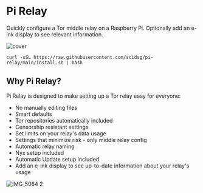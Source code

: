 # Pi Relay

 Quickly configure a Tor middle relay on a Raspberry Pi. Optionally add an e-ink display to see relevant information.
 
![cover](https://github.com/scidsg/pi-relay/assets/28545431/4e216690-e2c1-402c-9198-9f1dd04d8ab5)

 ```
 curl -sSL https://raw.githubusercontent.com/scidsg/pi-relay/main/install.sh | bash
 ```

## Why Pi Relay?

Pi Relay is designed to make setting up a Tor relay easy for everyone:

* No manually editing files
* Smart defaults
* Tor repositories automatically included
* Censorship resistant settings
* Set limits on your relay's data usage
* Settings that minimize risk - only middle relay config
* Automatic relay naming
* Nyx setup included
* Automatic Update setup included
* Add an e-ink display to see up-to-date information about your relay's usage

![IMG_5064 2](https://github.com/scidsg/relay-pi/assets/28545431/f2051475-0191-416b-9522-2f9e18cfba44)
